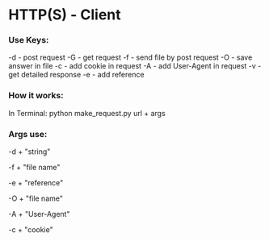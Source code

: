 
# HTTP(S) - Client 

### Use Keys:
 -d - post request
 -G - get request
 -f - send file by post request
 -O - save answer in file
 -с - add cookie in request
 -A - add User-Agent in request
 -v - get detailed response
 -e - add reference
  
### How it works:
 In Terminal: python make_request.py url + args

### Args use:
-d + "string"

-f + "file name"

-e + "reference"

-O + "file name"

-A + "User-Agent"

-c + "cookie"
